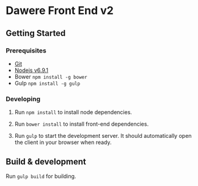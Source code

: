 Dawere Front End v2
===========

## Getting Started

### Prerequisites

- [Git](https://git-scm.com/)
- [Nodejs v6.9.1](https://nodejs.org/download/release/v6.9.1/)
- Bower `npm install -g bower`
- Gulp `npm install -g gulp`

### Developing

1. Run `npm install` to install node dependencies.

2. Run `bower install` to install front-end dependencies.

3. Run `gulp` to start the development server. It should automatically open the client in your browser when ready.

## Build & development

Run `gulp build` for building.

